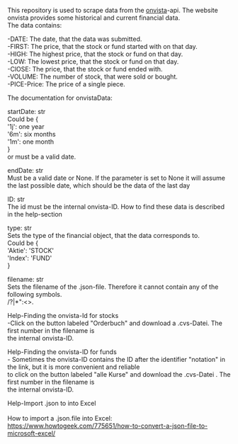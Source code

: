 This repository is used to scrape data from the <a href="https://www.onvista.de">onvista</a>-api. The website onvista provides some historical and current financial data.<br>
The data contains: <br>

-DATE: The date, that the data was submitted. <br>
-FIRST: The price, that the stock or fund started with on that day. <br>
-HIGH: The highest price, that the stock or fund on that day. <br>
-LOW: The lowest price, that the stock or fund on that day. <br>
-ClOSE: The price, that the stock or fund ended with. <br>
-VOLUME: The number of stock, that were sold or bought. <br>
-PICE-Price: The price of a single piece. <br>

The documentation for onvistaData: <br>

startDate: str <br>
      Could be { <br>
            '1j': one year <br>
            '6m': six months <br>
            '1m': one month <br>
        }<br>
        or must be a valid date.<br>

  endDate: str <br>
        Must be a valid date or None. If the parameter is set to None it will assume the last possible date, which should be the data of the           last day <br>

ID: str <br>
        The id must be the internal onvista-ID. How to find these data is described in the help-section <br>

type: str <br>
        Sets the type of the financial object, that the data corresponds to. <br>
        Could be { <br>
            'Aktie': 'STOCK' <br>
            'Index': 'FUND' <br>
        } <br>

  filename: str <br>
        Sets the filename of the .json-file. Therefore it cannot contain any of the following symbols. <br>
        /\?|*":<>. <br>


  Help-Finding the onvista-Id for stocks <br>
        -Click on the button labeled "Orderbuch" and download a .cvs-Datei. The first number in the filename is  <br>
        the internal onvista-ID. <br>
        
  Help-Finding the onvista-ID for funds <br>
        - Sometimes the onvista-ID contains the ID after the identifier "notation" in the link, but it is more convenient and reliable <br>
        to click on the button labeled "alle Kurse" and download the .cvs-Datei . The first number in the filename is <br>
        the internal onvista-ID. <br>
        
Help-Import .json to into Excel      <br>  
        How to import a .json.file into Excel: <br>
        https://www.howtogeek.com/775651/how-to-convert-a-json-file-to-microsoft-excel/ <br>
